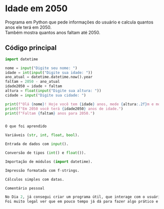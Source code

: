 # Idade em 2050

Programa em Python que pede informações do usuário e calcula quantos anos ele terá em 2050.  
Também mostra quantos anos faltam até 2050.

## Código principal
```python
import datetime

nome = input("Digite seu nome: ")
idade = int(input("Digite sua idade: "))
ano_atual = datetime.datetime.now().year
faltam = 2050 - ano_atual
idade2050 = idade + faltam
altura = float(input("Digite sua altura: "))
cidade = input("Digite sua cidade: ")

print(f"Olá {nome}! Hoje você tem {idade} anos, mede {altura:.2f}m e mora em {cidade}.")
print(f"Em 2050 você terá {idade2050} anos de idade.")
print(f"Faltam {faltam} anos para 2050.")


O que foi aprendido

Variáveis (str, int, float, bool).

Entrada de dados com input().

Conversão de tipos (int() e float()).

Importação de módulos (import datetime).

Impressão formatada com f-strings.

Cálculos simples com datas.

Comentário pessoal

No Dia 2, já consegui criar um programa útil, que interage com o usuário.
Foi muito legal ver que em pouco tempo já dá para fazer algo prático e inteligente, usando datas reais e cálculos automáticos.
